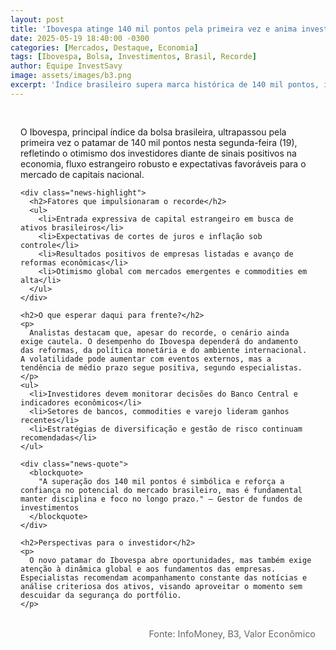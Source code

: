 ```yaml
---
layout: post
title: 'Ibovespa atinge 140 mil pontos pela primeira vez e anima investidores'
date: 2025-05-19 18:40:00 -0300
categories: [Mercados, Destaque, Economia]
tags: [Ibovespa, Bolsa, Investimentos, Brasil, Recorde]
author: Equipe InvestSavy
image: assets/images/b3.png
excerpt: 'Índice brasileiro supera marca histórica de 140 mil pontos, impulsionado por fluxo estrangeiro, expectativas econômicas e otimismo do mercado.'
---
```


<div class="news-content">
  <div class="news-body">
    <p class="news-lead">
      O Ibovespa, principal índice da bolsa brasileira, ultrapassou pela primeira vez o patamar de 140 mil pontos nesta segunda-feira (19), refletindo o otimismo dos investidores diante de sinais positivos na economia, fluxo estrangeiro robusto e expectativas favoráveis para o mercado de capitais nacional.
    </p>

    <div class="news-highlight">
      <h2>Fatores que impulsionaram o recorde</h2>
      <ul>
        <li>Entrada expressiva de capital estrangeiro em busca de ativos brasileiros</li>
        <li>Expectativas de cortes de juros e inflação sob controle</li>
        <li>Resultados positivos de empresas listadas e avanço de reformas econômicas</li>
        <li>Otimismo global com mercados emergentes e commodities em alta</li>
      </ul>
    </div>

    <h2>O que esperar daqui para frente?</h2>
    <p>
      Analistas destacam que, apesar do recorde, o cenário ainda exige cautela. O desempenho do Ibovespa dependerá do andamento das reformas, da política monetária e do ambiente internacional. A volatilidade pode aumentar com eventos externos, mas a tendência de médio prazo segue positiva, segundo especialistas.
    </p>
    <ul>
      <li>Investidores devem monitorar decisões do Banco Central e indicadores econômicos</li>
      <li>Setores de bancos, commodities e varejo lideram ganhos recentes</li>
      <li>Estratégias de diversificação e gestão de risco continuam recomendadas</li>
    </ul>

    <div class="news-quote">
      <blockquote>
        "A superação dos 140 mil pontos é simbólica e reforça a confiança no potencial do mercado brasileiro, mas é fundamental manter disciplina e foco no longo prazo." — Gestor de fundos de investimentos
      </blockquote>
    </div>

    <h2>Perspectivas para o investidor</h2>
    <p>
      O novo patamar do Ibovespa abre oportunidades, mas também exige atenção à dinâmica global e aos fundamentos das empresas. Especialistas recomendam acompanhamento constante das notícias e análise criteriosa dos ativos, visando aproveitar o momento sem descuidar da segurança do portfólio.
    </p>
  </div>
  <div class="news-source">
    Fonte: InfoMoney, B3, Valor Econômico
  </div>
</div>

<style>
.news-content {
  padding: 1rem;
}
.news-body {
  margin-bottom: 2rem;
}
.news-highlight {
  background: #f5f5f7;
  padding: 1.5rem;
  border-radius: 8px;
  margin: 2rem 0;
}
.news-highlight h2 {
  color: #1C1C1E;
  margin-bottom: 1rem;
}
.news-highlight ul {
  list-style: none;
  padding: 0;
}
.news-highlight li {
  margin-bottom: 0.5rem;
  padding-left: 1.5rem;
  position: relative;
}
.news-highlight li:before {
  content: "•";
  color: #6200EA;
  position: absolute;
  left: 0;
}
.news-quote {
  margin: 2rem 0;
  padding: 1.5rem;
  background: #f8f9fa;
  border-left: 4px solid #6200EA;
  border-radius: 0 8px 8px 0;
}
.news-quote blockquote {
  margin: 0;
  font-style: italic;
  color: #444;
}
.news-source {
  color: #666;
  font-size: 0.9rem;
  text-align: right;
}
</style>
